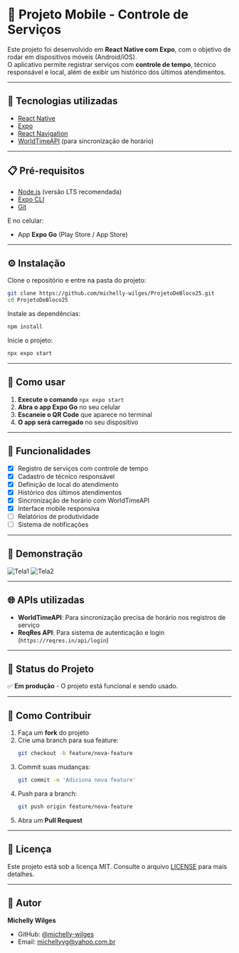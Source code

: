 # 📱 Projeto Mobile - Controle de Serviços

Este projeto foi desenvolvido em **React Native com Expo**, com o objetivo de rodar em dispositivos móveis (Android/iOS).  
O aplicativo permite registrar serviços com **controle de tempo**, técnico responsável e local, além de exibir um histórico dos últimos atendimentos.

---

## 🚀 Tecnologias utilizadas

- [React Native](https://reactnative.dev/)
- [Expo](https://expo.dev/)
- [React Navigation](https://reactnavigation.org/)
- [WorldTimeAPI](https://worldtimeapi.org/) (para sincronização de horário)

---

## 📋 Pré-requisitos

- [Node.js](https://nodejs.org/) (versão LTS recomendada)  
- [Expo CLI](https://docs.expo.dev/get-started/installation/)  
- [Git](https://git-scm.com/)  

E no celular:  
- App **Expo Go** (Play Store / App Store)

---

## ⚙️ Instalação

Clone o repositório e entre na pasta do projeto:
```bash
git clone https://github.com/michelly-wilges/ProjetoDeBloco25.git
cd ProjetoDeBloco25
```

Instale as dependências:
```bash
npm install
```

Inicie o projeto:
```bash
npx expo start
```

---

## 📱 Como usar

1. **Execute o comando** `npx expo start`
2. **Abra o app Expo Go** no seu celular
3. **Escaneie o QR Code** que aparece no terminal
4. **O app será carregado** no seu dispositivo

---

## 🎯 Funcionalidades

- [x] Registro de serviços com controle de tempo
- [x] Cadastro de técnico responsável
- [x] Definição de local do atendimento
- [x] Histórico dos últimos atendimentos
- [x] Sincronização de horário com WorldTimeAPI
- [x] Interface mobile responsiva
- [ ] Relatórios de produtividade
- [ ] Sistema de notificações

---

## 📸 Demonstração

![Tela1](https://github.com/user-attachments/assets/e0e4628d-0ef1-48fd-aa0f-ab5c303b8249)
![Tela2](https://github.com/user-attachments/assets/fc67be62-8e37-4c4d-a22a-34b244a34f75)

---

## 🌐 APIs utilizadas

- **WorldTimeAPI**: Para sincronização precisa de horário nos registros de serviço
- **ReqRes API**: Para sistema de autenticação e login (`https://reqres.in/api/login`)

---

## 🚧 Status do Projeto

✅ **Em produção** - O projeto está funcional e sendo usado.

---

## 🔧 Como Contribuir

1. Faça um **fork** do projeto
2. Crie uma branch para sua feature:
   ```bash
   git checkout -b feature/nova-feature
   ```
3. Commit suas mudanças:
   ```bash
   git commit -m 'Adiciona nova feature'
   ```
4. Push para a branch:
   ```bash
   git push origin feature/nova-feature
   ```
5. Abra um **Pull Request**

---

## 📝 Licença

Este projeto está sob a licença MIT. Consulte o arquivo [LICENSE](LICENSE) para mais detalhes.

---

## 👤 Autor

**Michelly Wilges**
- GitHub: [@michelly-wilges](https://github.com/michelly-wilges)
- Email: michellyvg@yahoo.com.br

